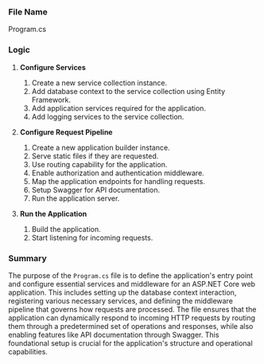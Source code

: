 ### File Name
Program.cs

### Logic
1. **Configure Services**
   1. Create a new service collection instance.
   2. Add database context to the service collection using Entity Framework.
   3. Add application services required for the application.
   4. Add logging services to the service collection.

2. **Configure Request Pipeline**
   1. Create a new application builder instance.
   2. Serve static files if they are requested.
   3. Use routing capability for the application.
   4. Enable authorization and authentication middleware.
   5. Map the application endpoints for handling requests.
   6. Setup Swagger for API documentation.
   7. Run the application server.

3. **Run the Application**
   1. Build the application.
   2. Start listening for incoming requests.

### Summary
The purpose of the `Program.cs` file is to define the application's entry point and configure essential services and middleware for an ASP.NET Core web application. This includes setting up the database context interaction, registering various necessary services, and defining the middleware pipeline that governs how requests are processed. The file ensures that the application can dynamically respond to incoming HTTP requests by routing them through a predetermined set of operations and responses, while also enabling features like API documentation through Swagger. This foundational setup is crucial for the application's structure and operational capabilities.